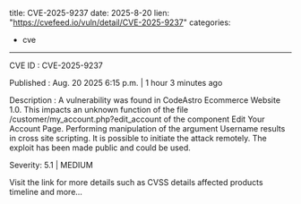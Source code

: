  
title: CVE-2025-9237
date: 2025-8-20
lien: "https://cvefeed.io/vuln/detail/CVE-2025-9237"
categories:
  - cve
---

CVE ID : CVE-2025-9237

Published :  Aug. 20
2025
6:15 p.m. | 1 hour
3 minutes ago

Description : A vulnerability was found in CodeAstro Ecommerce Website 1.0. This impacts an unknown function of the file /customer/my_account.php?edit_account of the component Edit Your Account Page. Performing manipulation of the argument Username results in cross site scripting. It is possible to initiate the attack remotely. The exploit has been made public and could be used.

Severity: 5.1 | MEDIUM

Visit the link for more details
such as CVSS details
affected products
timeline
and more...
